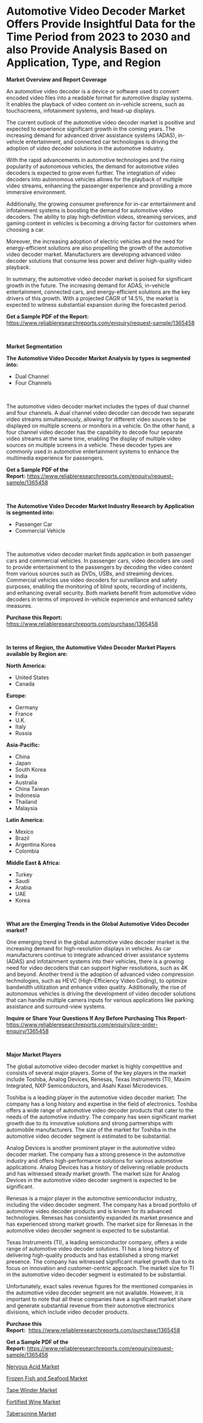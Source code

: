 <p><h1>Automotive Video Decoder Market Offers Provide Insightful Data for the Time Period from 2023 to 2030 and also Provide Analysis Based on Application, Type, and Region</h1></p><p><strong>Market Overview and Report Coverage</strong></p>
<p><p>An automotive video decoder is a device or software used to convert encoded video files into a readable format for automotive display systems. It enables the playback of video content on in-vehicle screens, such as touchscreens, infotainment systems, and head-up displays.</p><p>The current outlook of the automotive video decoder market is positive and expected to experience significant growth in the coming years. The increasing demand for advanced driver assistance systems (ADAS), in-vehicle entertainment, and connected car technologies is driving the adoption of video decoder solutions in the automotive industry.</p><p>With the rapid advancements in automotive technologies and the rising popularity of autonomous vehicles, the demand for automotive video decoders is expected to grow even further. The integration of video decoders into autonomous vehicles allows for the playback of multiple video streams, enhancing the passenger experience and providing a more immersive environment.</p><p>Additionally, the growing consumer preference for in-car entertainment and infotainment systems is boosting the demand for automotive video decoders. The ability to play high-definition videos, streaming services, and gaming content in vehicles is becoming a driving factor for customers when choosing a car.</p><p>Moreover, the increasing adoption of electric vehicles and the need for energy-efficient solutions are also propelling the growth of the automotive video decoder market. Manufacturers are developing advanced video decoder solutions that consume less power and deliver high-quality video playback.</p><p>In summary, the automotive video decoder market is poised for significant growth in the future. The increasing demand for ADAS, in-vehicle entertainment, connected cars, and energy-efficient solutions are the key drivers of this growth. With a projected CAGR of 14.5%, the market is expected to witness substantial expansion during the forecasted period.</p></p>
<p><strong>Get a Sample PDF of the Report:</strong> <a href="https://www.reliableresearchreports.com/enquiry/request-sample/1365458">https://www.reliableresearchreports.com/enquiry/request-sample/1365458</a></p>
<p>&nbsp;</p>
<p><strong>Market Segmentation</strong></p>
<p><strong>The Automotive Video Decoder Market Analysis by types is segmented into:</strong></p>
<p><ul><li>Dual Channel</li><li>Four Channels</li></ul></p>
<p>&nbsp;</p>
<p><p>The automotive video decoder market includes the types of dual channel and four channels. A dual channel video decoder can decode two separate video streams simultaneously, allowing for different video sources to be displayed on multiple screens or monitors in a vehicle. On the other hand, a four channel video decoder has the capability to decode four separate video streams at the same time, enabling the display of multiple video sources on multiple screens in a vehicle. These decoder types are commonly used in automotive entertainment systems to enhance the multimedia experience for passengers.</p></p>
<p><strong>Get a Sample PDF of the Report:</strong>&nbsp;<a href="https://www.reliableresearchreports.com/enquiry/request-sample/1365458">https://www.reliableresearchreports.com/enquiry/request-sample/1365458</a></p>
<p>&nbsp;</p>
<p><strong>The Automotive Video Decoder Market Industry Research by Application is segmented into:</strong></p>
<p><ul><li>Passenger Car</li><li>Commercial Vehicle</li></ul></p>
<p>&nbsp;</p>
<p><p>The automotive video decoder market finds application in both passenger cars and commercial vehicles. In passenger cars, video decoders are used to provide entertainment to the passengers by decoding the video content from various sources such as DVDs, USBs, and streaming devices. Commercial vehicles use video decoders for surveillance and safety purposes, enabling the monitoring of blind spots, recording of incidents, and enhancing overall security. Both markets benefit from automotive video decoders in terms of improved in-vehicle experience and enhanced safety measures.</p></p>
<p><strong>Purchase this Report:</strong>&nbsp; <a href="https://www.reliableresearchreports.com/purchase/1365458">https://www.reliableresearchreports.com/purchase/1365458</a></p>
<p>&nbsp;</p>
<p><strong>In terms of Region, the Automotive Video Decoder Market Players available by Region are:</strong></p>
<p>
    <p> <strong> North America: </strong>
        <ul>
            <li>United States</li>
            <li>Canada</li>
        </ul>
        </p> 
    <p> <strong> Europe: </strong>
        <ul>
            <li>Germany</li>
            <li>France</li>
            <li>U.K.</li>
            <li>Italy</li>
            <li>Russia</li>
        </ul>
        </p> 
    <p> <strong> Asia-Pacific: </strong>
        <ul>
            <li>China</li>
            <li>Japan</li>
            <li>South Korea</li>
            <li>India</li>
            <li>Australia</li>
            <li>China Taiwan</li>
            <li>Indonesia</li>
            <li>Thailand</li>
            <li>Malaysia</li>
        </ul>
        </p> 
    <p> <strong> Latin America: </strong>
        <ul>
            <li>Mexico</li>
            <li>Brazil</li>
            <li>Argentina Korea</li>
            <li>Colombia</li>
        </ul>
        </p> 
    <p> <strong> Middle East & Africa: </strong>
        <ul>
            <li>Turkey</li>
            <li>Saudi</li>
            <li>Arabia</li>
            <li>UAE</li>
            <li>Korea</li>
        </ul>
    </p>
    </p>
<p>&nbsp;</p>
<p><strong>What are the Emerging Trends in the Global Automotive Video Decoder market?</strong></p>
<p><p>One emerging trend in the global automotive video decoder market is the increasing demand for high-resolution displays in vehicles. As car manufacturers continue to integrate advanced driver assistance systems (ADAS) and infotainment systems into their vehicles, there is a growing need for video decoders that can support higher resolutions, such as 4K and beyond. Another trend is the adoption of advanced video compression technologies, such as HEVC (High-Efficiency Video Coding), to optimize bandwidth utilization and enhance video quality. Additionally, the rise of autonomous vehicles is driving the development of video decoder solutions that can handle multiple camera inputs for various applications like parking assistance and surround-view systems.</p></p>
<p><strong>Inquire or Share Your Questions If Any Before Purchasing This Report</strong>- <a href="https://www.reliableresearchreports.com/enquiry/pre-order-enquiry/1365458">https://www.reliableresearchreports.com/enquiry/pre-order-enquiry/1365458</a></p>
<p>&nbsp;</p>
<p><strong>Major Market Players</strong></p>
<p><p>The global automotive video decoder market is highly competitive and consists of several major players. Some of the key players in the market include Toshiba, Analog Devices, Renesas, Texas Instruments (TI), Maxim Integrated, NXP Semiconductors, and Asahi Kasei Microdevices. </p><p>Toshiba is a leading player in the automotive video decoder market. The company has a long history and expertise in the field of electronics. Toshiba offers a wide range of automotive video decoder products that cater to the needs of the automotive industry. The company has seen significant market growth due to its innovative solutions and strong partnerships with automobile manufacturers. The size of the market for Toshiba in the automotive video decoder segment is estimated to be substantial.</p><p>Analog Devices is another prominent player in the automotive video decoder market. The company has a strong presence in the automotive industry and offers high-performance solutions for various automotive applications. Analog Devices has a history of delivering reliable products and has witnessed steady market growth. The market size for Analog Devices in the automotive video decoder segment is expected to be significant.</p><p>Renesas is a major player in the automotive semiconductor industry, including the video decoder segment. The company has a broad portfolio of automotive video decoder products and is known for its advanced technologies. Renesas has consistently expanded its market presence and has experienced strong market growth. The market size for Renesas in the automotive video decoder segment is expected to be substantial.</p><p>Texas Instruments (TI), a leading semiconductor company, offers a wide range of automotive video decoder solutions. TI has a long history of delivering high-quality products and has established a strong market presence. The company has witnessed significant market growth due to its focus on innovation and customer-centric approach. The market size for TI in the automotive video decoder segment is estimated to be substantial.</p><p>Unfortunately, exact sales revenue figures for the mentioned companies in the automotive video decoder segment are not available. However, it is important to note that all these companies have a significant market share and generate substantial revenue from their automotive electronics divisions, which include video decoder products.</p></p>
<p><strong>Purchase this Report:</strong>&nbsp;&nbsp;<a href="https://www.reliableresearchreports.com/purchase/1365458">https://www.reliableresearchreports.com/purchase/1365458</a></p>
<p></p>
<p><strong>Get a Sample PDF of the Report:</strong>&nbsp;<a href="https://www.reliableresearchreports.com/enquiry/request-sample/1365458">https://www.reliableresearchreports.com/enquiry/request-sample/1365458</a></p>
<p><p><a href="https://medium.com/@mhdhonirp23/nervous-acid-market-size-growth-forecast-2023-2030-5dab27f33ddb">Nervous Acid Market</a></p><p><a href="https://www.linkedin.com/pulse/frozen-fish-seafood-market-size-share-amp-trends-analysis-iepae/">Frozen Fish and Seafood Market</a></p><p><a href="https://github.com/gdfhhhj/Market-Research-Report-List-1/blob/main/tape-winder-market.md">Tape Winder Market</a></p><p><a href="https://www.linkedin.com/pulse/fortified-wine-market-size-growth-forecast-from-2023-f9afe/">Fortified Wine Market</a></p><p><a href="https://medium.com/@devidwarnerrp23/tabersonine-market-size-growth-forecast-2023-2030-15b8aa7db901">Tabersonine Market</a></p></p>